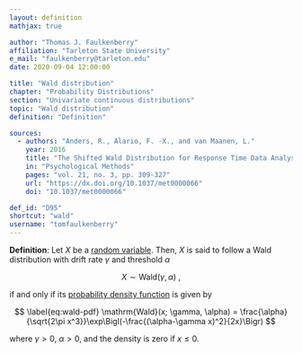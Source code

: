 ```yaml
---
layout: definition
mathjax: true

author: "Thomas J. Faulkenberry"
affiliation: "Tarleton State University"
e_mail: "faulkenberry@tarleton.edu"
date: 2020-09-04 12:00:00

title: "Wald distribution"
chapter: "Probability Distributions"
section: "Univariate continuous distributions"
topic: "Wald distribution"
definition: "Definition"

sources:
  - authors: "Anders, R., Alario, F. -X., and van Maanen, L."
    year: 2016
    title: "The Shifted Wald Distribution for Response Time Data Analysis"
    in: "Psychological Methods"
    pages: "vol. 21, no. 3, pp. 309-327"
    url: "https://dx.doi.org/10.1037/met0000066"
    doi: "10.1037/met0000066"

def_id: "D95"
shortcut: "wald"
username: "tomfaulkenberry"
---
```



**Definition**: Let $X$ be a [random variable](/D/rvar). Then, $X$ is said to follow a Wald distribution with drift rate $\gamma$ and threshold $\alpha$

$$ \label{eq:wald}
X \sim \mathrm{Wald}(\gamma, \alpha) \; ,
$$

if and only if its [probability density function](/D/pdf) is given by

$$ \label{eq:wald-pdf}
\mathrm{Wald}(x; \gamma, \alpha) = \frac{\alpha}{\sqrt{2\pi x^3}}\exp\Bigl(-\frac{(\alpha-\gamma x)^2}{2x}\Bigr)
$$

where $\gamma > 0$, $\alpha > 0$, and the density is zero if $x \leq 0$.